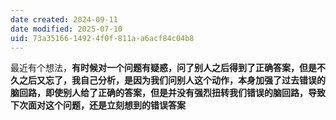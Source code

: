 ```yaml
---
date created: 2024-09-11
date modified: 2025-07-10
uid: 73a35166-1492-4f0f-811a-a6acf84c04b8
---
```


最近有个想法，**有时候对一个问题有疑惑，问了别人之后得到了正确答案，但是不久之后又忘了，我自己分析，是因为我们问别人这个动作，本身加强了过去错误的脑回路，即使别人给了正确的答案，但是并没有强烈扭转我们错误的脑回路，导致下次面对这个问题，还是立刻想到的错误答案**
